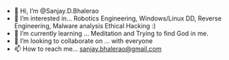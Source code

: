 - 👋 Hi, I’m @Sanjay.D.Bhalerao
- 👀 I’m interested in... Robotics Engineering, Windows/Linux DD, Reverse Engineering, Malware analysis Ethical Hacking :)   
- 🌱 I’m currently learning ... Meditation and Trying to find God in me.
- 💞️ I’m looking to collaborate on ... with everyone
- 📫 How to reach me... sanjay.bhalerao@gmail.com

<!---
sanjaydb/sanjaydb is a ✨ special ✨ repository because its `README.md` (this file) appears on your GitHub profile.
You can click the Preview link to take a look at your changes.
--->

